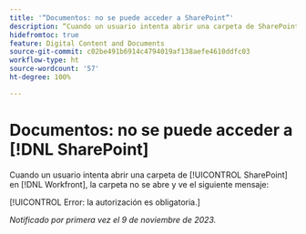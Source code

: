 ```yaml
---
title: '“Documentos: no se puede acceder a SharePoint”'
description: “Cuando un usuario intenta abrir una carpeta de SharePoint en Workfront, la carpeta no se abre y ve un mensaje”.
hidefromtoc: true
feature: Digital Content and Documents
source-git-commit: c02be491b6914c4794019af138aefe4610ddfc03
workflow-type: ht
source-wordcount: '57'
ht-degree: 100%

---
```



# Documentos: no se puede acceder a [!DNL SharePoint]

<!--WF and WFP-->

Cuando un usuario intenta abrir una carpeta de [!UICONTROL SharePoint] en [!DNL Workfront], la carpeta no se abre y ve el siguiente mensaje:

[!UICONTROL Error: la autorización es obligatoria.]

_Notificado por primera vez el 9 de noviembre de 2023._
